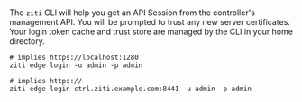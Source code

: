 <br/>

The `ziti` CLI will help you get an API Session from the controller's management API. You will be prompted to trust any new server certificates. Your login token cache and trust store are managed by the CLI in your home directory.

```text
# implies https://localhost:1280
ziti edge login -u admin -p admin
```

```text
# implies https://
ziti edge login ctrl.ziti.example.com:8441 -u admin -p admin
```
